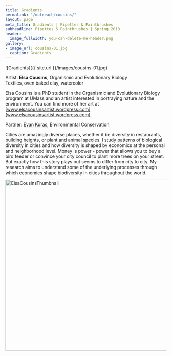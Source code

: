```yaml
---
title: Gradients
permalink: "/outreach/cousins/"
layout: page
meta_title: Gradients | Pipettes & Paintbrushes
subheadline: Pipettes & Paintbrushes | Spring 2018
header:
  image_fullwidth: you-can-delete-me-header.png
gallery:
- image_url: cousins-01.jpg
  caption: Gradients
---
```


![Gradients]({{ site.url }}/images/cousins-01.jpg)

Artist: **Elsa Cousins**, Organismic and Evolutionary Biology<br>
Textiles, oven baked clay, watercolor

Elsa Cousins is a PhD student in the Organismic and Evolutionary Biology program at UMass and an artist interested in portraying nature and the environment. You can find more of her art at [www.elsacousinsartist.wordpress.com](www.elsacousinsartist.wordpress.com).

Partner: [Evan Kuras](http://thatslifesci.com/authors/ekuras), Environmental Conservation

Cities are amazingly diverse places, whether it be diversity in restaurants, building heights, or plant and animal species. I study patterns of biological diversity in cities and how diversity is shaped by economics at the personal and neighborhood level. Money is power - power that allows you to buy a bird feeder or convince your city council to plant more trees on your street. But exactly how this story plays out seems to differ from city to city. My research aims to understand some of the underlying processes through which economics shape biodiversity in cities throughout the world.

<a data-flickr-embed="true" data-context="true"  href="https://www.flickr.com/photos/139839751@N06/41509668412/in/album-72157695196164134/" title="ElsaCousinsThumbnail"><img src="https://farm1.staticflickr.com/901/41509668412_b520557ab5_c.jpg" width="800" height="534" alt="ElsaCousinsThumbnail"></a><script async src="//embedr.flickr.com/assets/client-code.js" charset="utf-8"></script>
